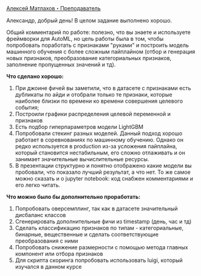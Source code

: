 [Алексей Матлахов・Преподаватель](https://gb.ru/users/teachers/5828706)

Александр, добрый день!
В целом задание выполнено хорошо.

Общий комментарий по работе: полезно, что вы знаете и используете фреймворки для AutoML, но цель работы была в том, чтобы попробовать поработать с признаками "руками" и построить модель машинного обучения с более сложным пайплайном (отбор и генерация новых признаков, преобразование категориальных признаков, заполнение пропущенных значений и тд).

**Что сделано хорошо:**

1) При джоине фичей вы заметили, что в датасете с признаками есть дубликаты по айди и отобрали только те признаки, которые наиболее близки по времени ко времени совершения целевого события;
2) Построили графики распределения целевой переменной и признаков
3) Есть подбор гиперпараметров модели LightGBM
4) Попробовали стекинг разных моделей. Данный подход хорошо работает в соревнованиях по машинному обучению. Однако он редко используется в production из-за усложения пайплайна, который становится нестабильным, его сложно отлаживать и он занимает значительные вычислительные ресурсы.
5) В презентации структурно и понятно отображено какие модели вы пробовали, что показало лучший результат, а что нет. То же самое можно сказать и о jupyter notebook: код снабжен комментариями и его легко читать.

**Что можно было бы дополнительно проработать:**
1) Попробовать оверсемплинг, так как в датасете значительный дисбаланс классов
2) Сгенерировать дополнительные фичи из timestamp (день, час и тд)
3) Сделать классификацию признаков по типам - категориальные, бинарные, вещественные и сделать соответствующие преобразования с ними
4) Попробовать снижение размерности с помощью метода главных компонент или отбора признаков
5) Для скрипта скоринга попробовать использовать luigi, который изучался в данном курсе